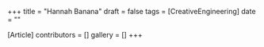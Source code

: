 +++
title = "Hannah Banana"
draft = false
tags = [CreativeEngineering]
date = ""

[Article]
contributors = []
gallery = []
+++